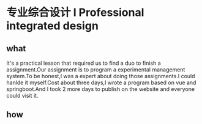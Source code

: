 # 专业综合设计 I Professional integrated design

## what

It's a practical lesson that required us to find a duo to finish a assignment.Our assignment is to program a experimental management system.To be honest,I was a expert about doing those assignments.I could hanlde it myself.Cost about three days,I wrote a program based on vue and springboot.And I took 2 more days to publish on the website and everyone could visit it.

## how

